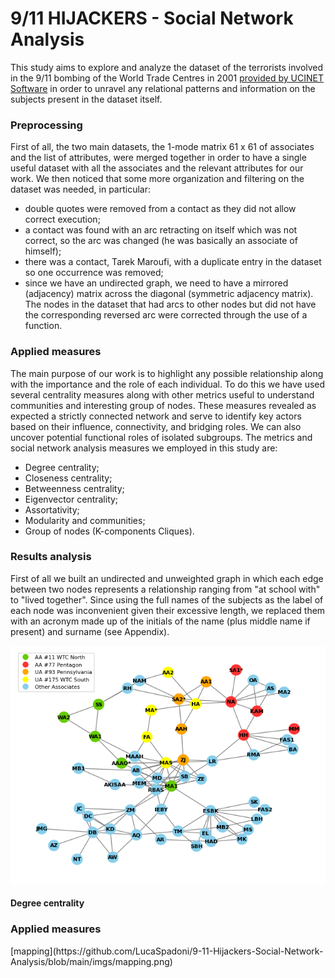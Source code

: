 # 9/11 HIJACKERS - Social Network Analysis

This study aims to explore and analyze the dataset of the terrorists involved in the 9/11 bombing of the World Trade Centres in 2001 [provided by UCINET Software](https://sites.google.com/site/ucinetsoftware/datasets/covert-networks/911-hijackers?authuser=0) in order to unravel any relational patterns and information on the subjects present in the dataset itself.

<h3>Preprocessing</h3>
First of all, the two main datasets, the 1-mode matrix 61 x 61 of associates and the list of attributes, were merged together in order to have a single useful dataset with all the associates and the relevant attributes for our work. We then noticed that some more organization and filtering on the dataset was needed, in particular:

- double quotes were removed from a contact as they did not allow correct execution;
- a contact was found with an arc retracting on itself which was not correct, so the arc was changed (he was basically an associate of himself);
- there was a contact, Tarek Maroufi, with a duplicate entry in the dataset so one occurrence was removed;
- since we have an undirected graph, we need to have a mirrored (adjacency) matrix across the diagonal (symmetric adjacency matrix). The nodes in the dataset that had arcs to other nodes but did not have the corresponding reversed arc were corrected through the use of a function.

<h3>Applied measures</h3>
The main purpose of our work is to highlight any possible relationship along with the importance and the role of each individual. To do this we have used several centrality measures along with other metrics useful to understand communities and interesting group of nodes. These measures revealed as expected a strictly connected network and serve to identify key actors based on their influence, connectivity, and bridging roles. We can also uncover potential functional roles of isolated subgroups. The metrics and social network analysis measures we employed in this study are:

- Degree centrality;
- Closeness centrality;
- Betweenness centrality;
- Eigenvector centrality;
- Assortativity;
- Modularity and communities;
- Group of nodes (K-components Cliques).

<h3>Results analysis</h3>
First of all we built an undirected and unweighted graph in which each edge between two nodes represents a relationship ranging from "at school with" to "lived together". Since using the full names of the subjects as the label of each node was inconvenient given their excessive length, we replaced them with an acronym made up of the initials of the name (plus middle name if present) and surname (see Appendix). 


![graph](https://github.com/LucaSpadoni/9-11-Hijackers-Social-Network-Analysis/blob/main/imgs/graph.png)

<h4>Degree centrality</h4>

<h3>Applied measures</h3>
[mapping](https://github.com/LucaSpadoni/9-11-Hijackers-Social-Network-Analysis/blob/main/imgs/mapping.png)



